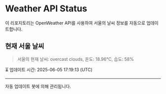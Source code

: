 
# Weather API Status

이 리포지토리는 OpenWeather API를 사용하여 서울의 날씨 정보를 자동으로 업데이트합니다.

## 현재 서울 날씨
> 서울의 현재 날씨: overcast clouds, 온도: 18.96°C, 습도: 58%

⏳ 업데이트 시간: 2025-06-05 17:19:13 (UTC)

---
자동 업데이트 봇에 의해 관리됩니다.
